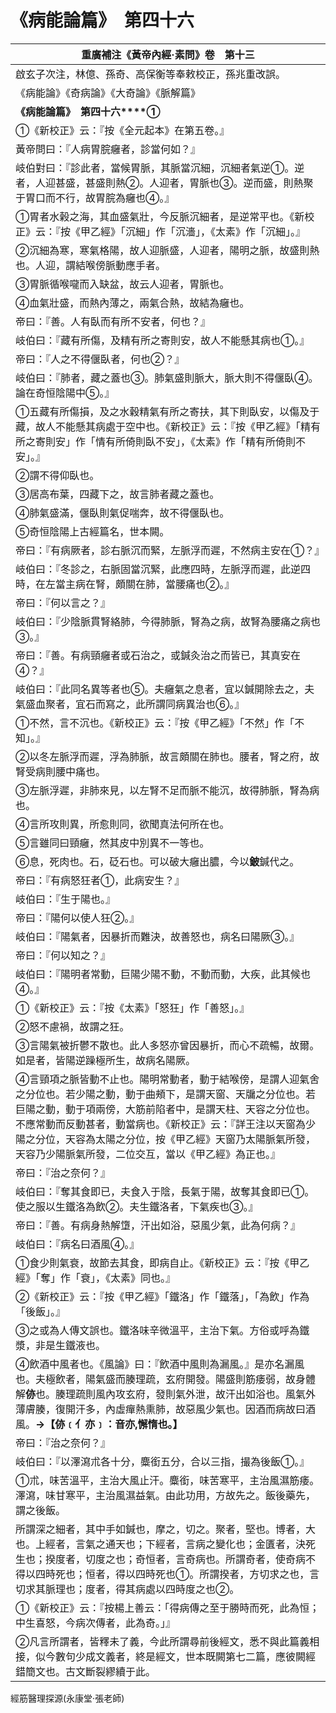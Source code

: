 # 《病能論篇》　第四十六

|**重廣補注《黃帝內經·素問》卷　第十三**|
|---|
|啟玄子次注，林億、孫奇、高保衡等奉敕校正，孫兆重改誤。|
|《病能論》《奇病論》《大奇論》《脈解篇》|
|**《病能論篇》　第四十六****①**|
|①《新校正》云：『按《全元起本》在第五卷。』|
|黃帝問曰：『人病胃脘癰者，診當何如？』|
|岐伯對曰：『診此者，當候胃脈，其脈當沉細，沉細者氣逆①。逆者，人迎甚盛，甚盛則熱②。人迎者，胃脈也③。逆而盛，則熱聚于胃口而不行，故胃脘為癰也④。』|
|①胃者水榖之海，其血盛氣壯，今反脈沉細者，是逆常平也。《新校正》云：『按《甲乙經》「沉細」作「沉濇」，《太素》作「沉細」。』|
|②沉細為寒，寒氣格陽，故人迎脈盛，人迎者，陽明之脈，故盛則熱也。人迎，謂結喉傍脈動應手者。|
|③胃脈循喉嚨而入缺盆，故云人迎者，胃脈也。|
|④血氣壯盛，而熱內薄之，兩氣合熱，故結為癰也。|
|帝曰：『善。人有臥而有所不安者，何也？』|
|岐伯曰：『藏有所傷，及精有所之寄則安，故人不能懸其病也①。』|
|帝曰：『人之不得偃臥者，何也②？』|
|岐伯曰：『肺者，藏之蓋也③。肺氣盛則脈大，脈大則不得偃臥④。論在奇恒陰陽中⑤。』|
|①五藏有所傷損，及之水穀精氣有所之寄扶，其下則臥安，以傷及于藏，故人不能懸其病處于空中也。《新校正》云：『按《甲乙經》「精有所之寄則安」作「情有所倚則臥不安」，《太素》作「精有所倚則不安」。』|
|②謂不得仰臥也。|
|③居高布葉，四藏下之，故言肺者藏之蓋也。|
|④肺氣盛滿，偃臥則氣促喘奔，故不得偃臥也。|
|⑤奇恒陰陽上古經篇名，世本闕。|
|帝曰：『有病厥者，診右脈沉而緊，左脈浮而遲，不然病主安在①？』|
|岐伯曰：『冬診之，右脈固當沉緊，此應四時，左脈浮而遲，此逆四時，在左當主病在腎，頗關在肺，當腰痛也②。』|
|帝曰：『何以言之？』|
|岐伯曰：『少陰脈貫腎絡肺，今得肺脈，腎為之病，故腎為腰痛之病也③。』|
|帝曰：『善。有病頸癰者或石治之，或鍼灸治之而皆已，其真安在④？』|
|岐伯曰：『此同名異等者也⑤。夫癰氣之息者，宜以鍼開除去之，夫氣盛血聚者，宜石而寫之，此所謂同病異治也⑥。』|
|①不然，言不沉也。《新校正》云：『按《甲乙經》「不然」作「不知」。』|
|②以冬左脈浮而遲，浮為肺脈，故言頗關在肺也。腰者，腎之府，故腎受病則腰中痛也。|
|③左脈浮遲，非肺來見，以左腎不足而脈不能沉，故得肺脈，腎為病也。|
|④言所攻則異，所愈則同，欲聞真法何所在也。|
|⑤言雖同曰頸癰，然其皮中別異不一等也。|
|⑥息，死肉也。石，砭石也。可以破大癰出膿，今以**鈹**鍼代之。|
|帝曰：『有病怒狂者①，此病安生？』|
|岐伯曰：『生于陽也。』|
|帝曰：『陽何以使人狂②。』|
|岐伯曰：『陽氣者，因暴折而難決，故善怒也，病名曰陽厥③。』|
|帝曰：『何以知之？』|
|岐伯曰：『陽明者常動，巨陽少陽不動，不動而動，大疾，此其候也④。』|
|①《新校正》云：『按《太素》「怒狂」作「善怒」。』|
|②怒不慮禍，故謂之狂。|
|③言陽氣被折鬱不散也。此人多怒亦曾因暴折，而心不疏暢，故爾。如是者，皆陽逆躁極所生，故病名陽厥。|
|④言頸項之脈皆動不止也。陽明常動者，動于結喉傍，是謂人迎氣舍之分位也。若少陽之動，動于曲頰下，是謂天窗、天牖之分位也。若巨陽之動，動于項兩傍，大筋前陷者中，是謂天柱、天容之分位也。不應常動而反動甚者，動當病也。《新校正》云：『詳王注以天窗為少陽之分位，天容為太陽之分位，按《甲乙經》天窗乃太陽脈氣所發，天容乃少陽脈氣所發，二位交互，當以《甲乙經》為正也。』|
|帝曰：『治之奈何？』|
|岐伯曰：『奪其食即已，夫食入于陰，長氣于陽，故奪其食即已①。使之服以生鐵洛為飲②。夫生鐵洛者，下氣疾也③。』|
|帝曰：『善。有病身熱解墯，汗出如浴，惡風少氣，此為何病？』|
|岐伯曰：『病名曰酒風④。』|
|①食少則氣衰，故節去其食，即病自止。《新校正》云：『按《甲乙經》「奪」作「衰」，《太素》同也。』|
|②《新校正》云：『按《甲乙經》「鐵洛」作「鐵落」，「為飲」作為「後飯」。』|
|③之或為人傳文誤也。鐵洛味辛微溫平，主治下氣。方俗或呼為鐵漿，非是生鐵液也。|
|④飲酒中風者也。《風論》曰：『飲酒中風則為漏風。』是亦名漏風也。夫極飲者，陽氣盛而腠理疏，玄府開發。陽盛則筋痿弱，故身體解**㑊**也。腠理疏則風內攻玄府，發則氣外泄，故汗出如浴也。風氣外薄膚腠，復開汗多，內虛癉熱熏肺，故惡風少氣也。因酒而病故曰酒風。**→【㑊﹝亻亦﹞：音亦,懈惰也。】**|
|帝曰：『治之奈何？』|
|岐伯曰：『以澤瀉朮各十分，麋銜五分，合以三指，撮為後飯①。』|
|①朮，味苦溫平，主治大風止汗。麋銜，味苦寒平，主治風濕筋痿。澤瀉，味甘寒平，主治風濕益氣。由此功用，方故先之。飯後藥先，謂之後飯。|
|所謂深之細者，其中手如鍼也，摩之，切之。聚者，堅也。博者，大也。上經者，言氣之通天也；下經者，言病之變化也；金匱者，決死生也；揆度者，切度之也；奇恒者，言奇病也。所謂奇者，使奇病不得以四時死也；恒者，得以四時死也①。所謂揆者，方切求之也，言切求其脈理也；度者，得其病處以四時度之也②。|
|①《新校正》云：『按楊上善云：「得病傳之至于勝時而死，此為恒；中生喜怒，今病次傳者，此為奇。」』|
|②凡言所謂者，皆釋未了義，今此所謂尋前後經文，悉不與此篇義相接，似今數句少成文義者，終是經文，世本既闕第七二篇，應彼闕經錯簡文也。古文斷裂繆續于此。|


經筋醫理探源(永康堂‧張老師)


